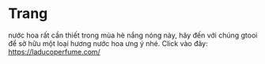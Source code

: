 # Trang
nước hoa rất cần thiết trong mùa hè nắng nóng này, hãy đến với chúng gtooi để sở hữu một loại hương nước hoa ưng ý nhé. Click vào đây: https://laducoperfume.com/

